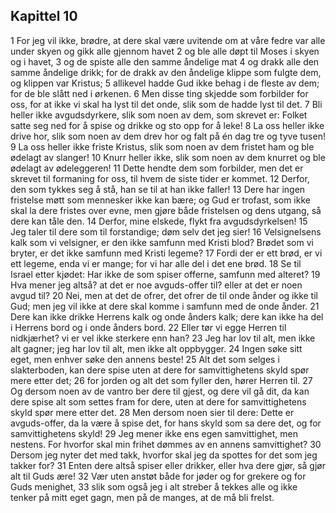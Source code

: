 ## Kapittel 10

1 For jeg vil ikke, brødre, at dere skal være uvitende om at våre fedre var alle under skyen og gikk alle gjennom havet
2 og ble alle døpt til Moses i skyen og i havet,
3 og de spiste alle den samme åndelige mat
4 og drakk alle den samme åndelige drikk; for de drakk av den åndelige klippe som fulgte dem, og klippen var Kristus;
5 allikevel hadde Gud ikke behag i de fleste av dem; for de ble slått ned i ørkenen.
6 Men disse ting skjedde som forbilder for oss, for at ikke vi skal ha lyst til det onde, slik som de hadde lyst til det.
7 Bli heller ikke avgudsdyrkere, slik som noen av dem, som skrevet er: Folket satte seg ned for å spise og drikke og sto opp for å leke!
8 La oss heller ikke drive hor, slik som noen av dem drev hor og falt på én dag tre og tyve tusen!
9 La oss heller ikke friste Kristus, slik som noen av dem fristet ham og ble ødelagt av slanger!
10 Knurr heller ikke, slik som noen av dem knurret og ble ødelagt av ødeleggeren!
11 Dette hendte dem som forbilder, men det er skrevet til formaning for oss, til hvem de siste tider er kommet.
12 Derfor, den som tykkes seg å stå, han se til at han ikke faller!
13 Dere har ingen fristelse møtt som mennesker ikke kan bære; og Gud er trofast, som ikke skal la dere fristes over evne, men gjøre både fristelsen og dens utgang, så dere kan tåle den.
14 Derfor, mine elskede, flykt fra avgudsdyrkelsen!
15 Jeg taler til dere som til forstandige; døm selv det jeg sier!
16 Velsignelsens kalk som vi velsigner, er den ikke samfunn med Kristi blod? Brødet som vi bryter, er det ikke samfunn med Kristi legeme?
17 Fordi der er ett brød, er vi ett legeme, enda vi er mange; for vi har alle del i det ene brød.
18 Se til Israel etter kjødet: Har ikke de som spiser offerne, samfunn med alteret?
19 Hva mener jeg altså? at det er noe avguds-offer til? eller at det er noen avgud til?
20 Nei, men at det de ofrer, det ofrer de til onde ånder og ikke til Gud; men jeg vil ikke at dere skal komme i samfunn med de onde ånder.
21 Dere kan ikke drikke Herrens kalk og onde ånders kalk; dere kan ikke ha del i Herrens bord og i onde ånders bord.
22 Eller tør vi egge Herren til nidkjærhet? vi er vel ikke sterkere enn han?
23 Jeg har lov til alt, men ikke alt gagner; jeg har lov til alt, men ikke alt oppbygger.
24 Ingen søke sitt eget, men enhver søke den annens beste!
25 Alt det som selges i slakterboden, kan dere spise uten at dere for samvittighetens skyld spør mere etter det;
26 for jorden og alt det som fyller den, hører Herren til.
27 Og dersom noen av de vantro ber dere til gjest, og dere vil gå dit, da kan dere spise alt som settes fram for dere, uten at dere for samvittighetens skyld spør mere etter det.
28 Men dersom noen sier til dere: Dette er avguds-offer, da la være å spise det, for hans skyld som sa dere det, og for samvittighetens skyld!
29 Jeg mener ikke ens egen samvittighet, men nestens. For hvorfor skal min frihet dømmes av en annens samvittighet?
30 Dersom jeg nyter det med takk, hvorfor skal jeg da spottes for det som jeg takker for?
31 Enten dere altså spiser eller drikker, eller hva dere gjør, så gjør alt til Guds ære!
32 Vær uten anstøt både for jøder og for grekere og for Guds menighet,
33 slik som også jeg i alt streber å tekkes alle og ikke tenker på mitt eget gagn, men på de manges, at de må bli frelst.
